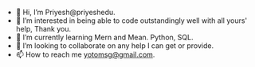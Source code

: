 - 👋 Hi, I’m Priyesh@priyeshedu.
- 👀 I’m interested in being able to code outstandingly well with all yours' help, Thank you.
- 🌱 I’m currently learning Mern and Mean. Python, SQL.
- 💞️ I’m looking to collaborate on any help I can get or provide.
- 📫 How to reach me yotomsg@gmail.com.

<!---
priyeshedu/priyeshedu is a ✨ special ✨ repository because its `README.md` (this file) appears on your GitHub profile.
You can click the Preview link to take a look at your changes.
--->
